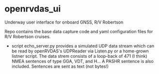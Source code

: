 # openrvdas_ui
Underway user interface for onboard GNSS, R/V Robertson


Repo contains the base data capture code and yaml configuration files for R/V Robertson cruises.

- script echo_server.py provides a simulated UDP data stream which can be read by openRVDAS's UDPReader via Listen.py or a home-grown listner script. The data strem consists of a loop-back of 471 (I think) NMEA sentences of type GGA, VDT, and H... A PASHR sentence is also included. Sentences are sent as text (not bytes!)
